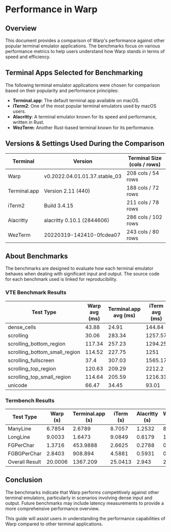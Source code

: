 # Performance in Warp

## Overview
This document provides a comparison of Warp's performance against other popular terminal emulator applications. The benchmarks focus on various performance metrics to help users understand how Warp stands in terms of speed and efficiency.

## Terminal Apps Selected for Benchmarking
The following terminal emulator applications were chosen for comparison based on their popularity and performance principles:

- **Terminal.app**: The default terminal app available on macOS.
- **iTerm2**: One of the most popular terminal emulators used by macOS users.
- **Alacritty**: A terminal emulator known for its speed and performance, written in Rust.
- **WezTerm**: Another Rust-based terminal known for its performance.

## Versions & Settings Used During the Comparison
| Terminal      | Version                                   | Terminal Size (cols / rows) |
|---------------|-------------------------------------------|------------------------------|
| Warp          | v0.2022.04.01.01.37.stable_03            | 208 cols / 54 rows           |
| Terminal.app  | Version 2.11 (440)                       | 188 cols / 72 rows           |
| iTerm2        | Build 3.4.15                             | 211 cols / 78 rows           |
| Alacritty     | alacritty 0.10.1 (2844606)               | 286 cols / 102 rows          |
| WezTerm       | 20220319-142410-0fcdea07                 | 243 cols / 80 rows           |

## About Benchmarks
The benchmarks are designed to evaluate how each terminal emulator behaves when dealing with significant input and output. The source code for each benchmark used is linked for reproducibility. 

### VTE Benchmark Results
| Test Type                          | Warp avg (ms) | Terminal.app avg (ms) | iTerm avg (ms) | Alacritty avg (ms) | WezTerm avg (ms) |
|------------------------------------|----------------|------------------------|-----------------|---------------------|-------------------|
| dense_cells                        | 43.88          | 24.91                  | 144.84          | 7.25                | 28.15             |
| scrolling                          | 30.06          | 283.34                 | 1257.57         | 31.75               | 687.77            |
| scrolling_bottom_region            | 117.34         | 257.23                 | 1294.25         | 29.1                | 672.67            |
| scrolling_bottom_small_region      | 114.52         | 227.75                 | 1251            | 25.98               | 669.93            |
| scrolling_fullscreen               | 37.4           | 307.03                 | 1565.17         | 37.36               | 1205              |
| scrolling_top_region               | 120.63         | 209.29                 | 2212.2          | 84.42               | 682.6             |
| scrolling_top_small_region         | 114.64         | 205.59                 | 1216.33         | 21.91               | 663.44            |
| unicode                            | 66.47          | 34.45                  | 93.01           | 16.78               | 1279.25           |

### Termbench Results
| Test Type                          | Warp (s)      | Terminal.app (s)      | iTerm (s)      | Alacritty (s)     | WezTerm (s)      |
|------------------------------------|----------------|------------------------|-----------------|---------------------|-------------------|
| ManyLine                           | 6.7854         | 2.6789                 | 8.7057          | 1.2532              | 8.9436            |
| LongLine                           | 9.0033         | 1.6473                 | 9.0849          | 0.8179              | 11.4587           |
| FGPerChar                          | 1.3716         | 453.9888               | 2.6625          | 0.2788              | 0.6487            |
| FGBGPerChar                        | 2.8403         | 908.894                | 4.5881          | 0.5931              | 0.7283            |
| Overall Result                     | 20.0006        | 1367.209               | 25.0413         | 2.943               | 21.7793           |

## Conclusion
The benchmarks indicate that Warp performs competitively against other terminal emulators, particularly in scenarios involving dense input and output. Future benchmarks may include latency measurements to provide a more comprehensive performance overview.

This guide will assist users in understanding the performance capabilities of Warp compared to other terminal applications.
